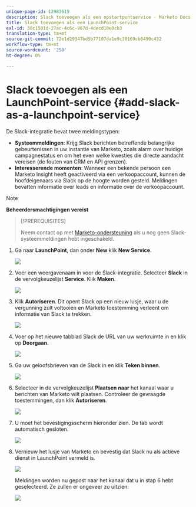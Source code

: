```yaml
---
unique-page-id: 12983619
description: Slack toevoegen als een opstartpuntservice - Marketo Docs - Productdocumentatie
title: Slack toevoegen als een LaunchPoint-service
exl-id: 38c1501d-27ac-4c6c-967d-4decd10e0cb3
translation-type: tm+mt
source-git-commit: 72e1d29347bd5b77107da1e9c30169cb6490c432
workflow-type: tm+mt
source-wordcount: '258'
ht-degree: 0%

---
```


# Slack toevoegen als een LaunchPoint-service {#add-slack-as-a-launchpoint-service}

De Slack-integratie bevat twee meldingstypen:

* **Systeemmeldingen**: Krijg Slack berichten betreffende belangrijke gebeurtenissen in uw instantie van Marketo, zoals alarm over huidige campagnestatus en om het even welke kwesties die directe aandacht vereisen (de fouten van CRM en API grenzen).
* **Interesserende momenten**: Wanneer een bekende persoon een Marketo Insight heeft geactiveerd via een verkoopaccount, kunnen de hoofdeigenaars via Slack op de hoogte worden gesteld. Meldingen bevatten informatie over leads en informatie over de verkoopaccount.

>[!NOTE]
>
>**Beheerdersmachtigingen vereist**

>[!PREREQUISITES]
>
>Neem contact op met [Marketo-ondersteuning](https://nation.marketo.com/t5/Support/ct-p/Support) als u nog geen Slack-systeemmeldingen hebt ingeschakeld.

1. Ga naar **LaunchPoint**, dan onder **New** klik **New Service**.

   ![](assets/image2017-11-27-14-3a13-3a18.png)

1. Voer een weergavenaam in voor de Slack-integratie. Selecteer **Slack** in de vervolgkeuzelijst **Service**. Klik **Maken**.

   ![](assets/image2017-11-27-15-3a54-3a11.png)

1. Klik **Autoriseren**. Dit opent Slack op een nieuw lusje, waar u de vergunning zult voltooien en Marketo toestemming verleent om informatie van Slack te trekken.

   ![](assets/image2017-11-27-14-3a16-3a6.png)

1. Voer op het nieuwe tabblad Slack de URL van uw werkruimte in en klik op **Doorgaan**.

   ![](assets/image2017-11-27-15-3a1-3a29.png)

1. Ga uw geloofsbrieven van de Slack in en klik **Teken binnen**.

   ![](assets/image2017-11-27-15-3a1-3a3.png)

1. Selecteer in de vervolgkeuzelijst **Plaatsen naar** het kanaal waar u berichten van Marketo wilt plaatsen. Controleer de gevraagde toestemmingen, dan klik **Autoriseren**.

   ![](assets/image2018-1-9-13-3a21-3a50.png)

1. U moet het bevestigingsscherm hieronder zien. De tab wordt automatisch gesloten.

   ![](assets/image2017-11-27-15-3a51-3a57.png)

1. Vernieuw het lusje van Marketo en bevestig dat Slack nu als actieve dienst in LaunchPoint vermeld is.

   ![](assets/image2017-11-27-15-3a55-3a37.png)

   Meldingen worden nu gepost naar het kanaal dat u in stap 6 hebt geselecteerd. Ze zullen er ongeveer zo uitzien:

   ![](assets/samplenotification.png)

